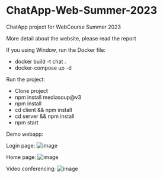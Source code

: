 # ChatApp-Web-Summer-2023

ChatApp project for WebCourse Summer 2023

More detail about the website, please read the report

If you using Window, run the Docker file:
- docker build -t chat .
- docker-compose up -d
  
Run the project:
- Clone project
- npm install mediasoup@v3
- npm install
- cd client && npm install
- cd server && npm install
- npm start
  
Demo webapp:

Login page:
![image](https://github.com/nndang27/ChatApp-Web-Summer-2023/assets/97721662/6f17bcda-2cf8-4445-bc65-e11ea4b94273)

Home page:
![image](https://github.com/nndang27/ChatApp-Web-Summer-2023/assets/97721662/cffd5957-2545-41ea-95b5-25fae73de948)

Video conferencing:
  ![image](https://github.com/nndang27/ChatApp-Web-Summer-2023/assets/97721662/b7fe101c-1dfd-4159-9966-2bfea6fddfeb)


